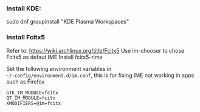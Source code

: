 ### Install KDE:
sudo dnf groupinstall "KDE Plasma Workspaces"
### Install Fcitx5 

Refer to: https://wiki.archlinux.org/title/Fcitx5
Use im-chooser to chose Fcitx5 as defaut IME
Install fcitx5-rime

Set the following environment variables in `~/.config/environment.d/im.conf`, this is for fixing IME not working in apps such as Firefox
```
GTK_IM_MODULE=fcitx
QT_IM_MODULE=fcitx
XMODIFIERS=@im=fcitx
```
